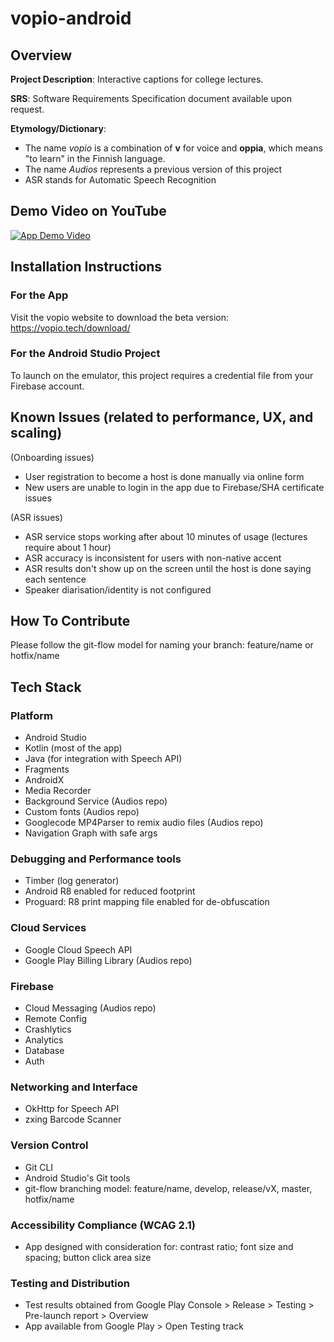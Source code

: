 # vopio-android

## Overview

**Project Description**: Interactive captions for college lectures.

**SRS**: Software Requirements Specification document available upon request.

**Etymology/Dictionary**: 
* The name _vopio_ is a combination of **v** for voice and **oppia**, which means "to learn" in the Finnish language.
* The name _Audios_ represents a previous version of this project
* ASR stands for Automatic Speech Recognition

## Demo Video on YouTube
[![App Demo Video](https://img.youtube.com/vi/y0wFcO1Slsg/0.jpg)](https://www.youtube.com/watch?v=y0wFcO1Slsg)

## Installation Instructions
### For the App
Visit the vopio website to download the beta version: https://vopio.tech/download/
### For the Android Studio Project
To launch on the emulator, this project requires a credential file from your Firebase account.

## Known Issues (related to performance, UX, and scaling)
(Onboarding issues)
* User registration to become a host is done manually via online form
* New users are unable to login in the app due to Firebase/SHA certificate issues

(ASR issues)
* ASR service stops working after about 10 minutes of usage (lectures require about 1 hour)
* ASR accuracy is inconsistent for users with non-native accent
* ASR results don't show up on the screen until the host is done saying each sentence
* Speaker diarisation/identity is not configured

## How To Contribute
Please follow the git-flow model for naming your branch: feature/name or hotfix/name

## Tech Stack
### Platform
* Android Studio
* Kotlin (most of the app)
* Java (for integration with Speech API)
* Fragments
* AndroidX
* Media Recorder
* Background Service (Audios repo)
* Custom fonts (Audios repo)
* Googlecode MP4Parser to remix audio files (Audios repo)
* Navigation Graph with safe args

### Debugging and Performance tools
* Timber (log generator)
* Android R8 enabled for reduced footprint
* Proguard: R8 print mapping file enabled for de-obfuscation

### Cloud Services
* Google Cloud Speech API
* Google Play Billing Library (Audios repo)

### Firebase
* Cloud Messaging (Audios repo)
* Remote Config
* Crashlytics
* Analytics
* Database
* Auth

### Networking and Interface
* OkHttp for Speech API
* zxing Barcode Scanner

### Version Control
* Git CLI
* Android Studio's Git tools
* git-flow branching model: feature/name, develop, release/vX, master, hotfix/name

### Accessibility Compliance (WCAG 2.1)
* App designed with consideration for: contrast ratio; font size and spacing; button click area size

### Testing and Distribution
* Test results obtained from Google Play Console > Release > Testing > Pre-launch report > Overview
* App available from Google Play > Open Testing track
